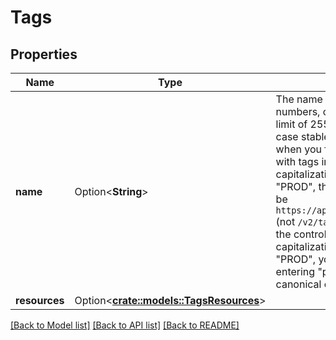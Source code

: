 # Tags

## Properties

Name | Type | Description | Notes
------------ | ------------- | ------------- | -------------
**name** | Option<**String**> | The name of the tag. Tags may contain letters, numbers, colons, dashes, and underscores. There is a limit of 255 characters per tag.  **Note:** Tag names are case stable, which means the capitalization you use when you first create a tag is canonical.  When working with tags in the API, you must use the tag's canonical capitalization. For example, if you create a tag named \"PROD\", the URL to add that tag to a resource would be `https://api.digitalocean.com/v2/tags/PROD/resources` (not `/v2/tags/prod/resources`).  Tagged resources in the control panel will always display the canonical capitalization. For example, if you create a tag named \"PROD\", you can tag resources in the control panel by entering \"prod\". The tag will still display with its canonical capitalization, \"PROD\".  | [optional]
**resources** | Option<[**crate::models::TagsResources**](tags_resources.md)> |  | [optional]

[[Back to Model list]](../README.md#documentation-for-models) [[Back to API list]](../README.md#documentation-for-api-endpoints) [[Back to README]](../README.md)


